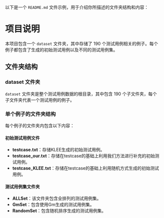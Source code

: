 以下是一个 `README.md` 文件示例，用于介绍你所描述的文件夹结构和内容：

# 项目说明

本项目包含一个 `dataset` 文件夹，其中存储了 190 个测试用例相关的例子。每个例子都包含了生成的初始测试用例以及不同的测试用例集。

## 文件夹结构

### dataset 文件夹
`dataset` 文件夹是整个测试用例数据的根目录，其中包含 190 个子文件夹，每个子文件夹代表一个测试用例的例子。

### 单个例子的文件夹结构
每个例子的文件夹内包含以下内容：

#### 初始测试用例文件
- **testcase.txt**：存储KLEE生成的初始测试用例。
- **testcase_our.txt**：存储在testcase的基础上利用我们方法进行补充的初始测试用例。
- **testcase_KLEE.txt**：存储在testcase的基础上利用随机方式生成的初始测试用例。

#### 测试用例集文件夹
- **ALLSet**：该文件夹包含全排列的测试用例集。
- **GmSet**：包含使用Gm生成的测试用例集。
- **RandomSet**：包含随机排序生成的测试用例集。


